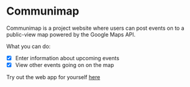 # Communimap
Communimap is a project website where users can post events on to a public-view map powered by the Google Maps API. 

What you can do:
- [x] Enter information about upcoming events
- [x] View other events going on on the map

Try out the web app for yourself [here](http://communimap.com)




